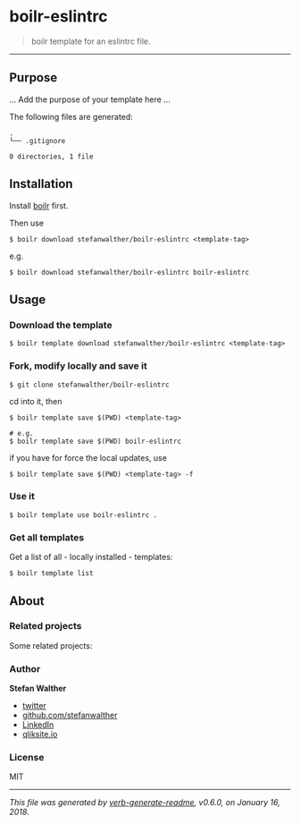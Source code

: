 # boilr-eslintrc

> boilr template for an eslintrc file.

---

## Purpose
... Add the purpose of your template here ...

The following files are generated:

```
.
└── .gitignore

0 directories, 1 file

```

## Installation
Install [boilr](https://github.com/tmrts/boilr) first. 

Then use 

```
$ boilr download stefanwalther/boilr-eslintrc <template-tag>
```

e.g.
```
$ boilr download stefanwalther/boilr-eslintrc boilr-eslintrc
```

## Usage
### Download the template

```
$ boilr template download stefanwalther/boilr-eslintrc <template-tag>
```

### Fork, modify locally and save it

```
$ git clone stefanwalther/boilr-eslintrc
```

cd into it, then

```
$ boilr template save $(PWD) <template-tag>

# e.g. 
$ boilr template save $(PWD) boilr-eslintrc
```

if you have for force the local updates, use

```
$ boilr template save $(PWD) <template-tag> -f
```

### Use it

```
$ boilr template use boilr-eslintrc .
```

### Get all templates

Get a list of all - locally installed - templates:

```
$ boilr template list
```

## About

### Related projects
Some related projects:

 

### Author
**Stefan Walther**

* [twitter](http://twitter.com/waltherstefan)  
* [github.com/stefanwalther](http://github.com/stefanwalther) 
* [LinkedIn](https://www.linkedin.com/in/stefanwalther/) 
* [qliksite.io](http://qliksite.io)

### License
MIT

***

_This file was generated by [verb-generate-readme](https://github.com/verbose/verb-generate-readme), v0.6.0, on January 16, 2018._


